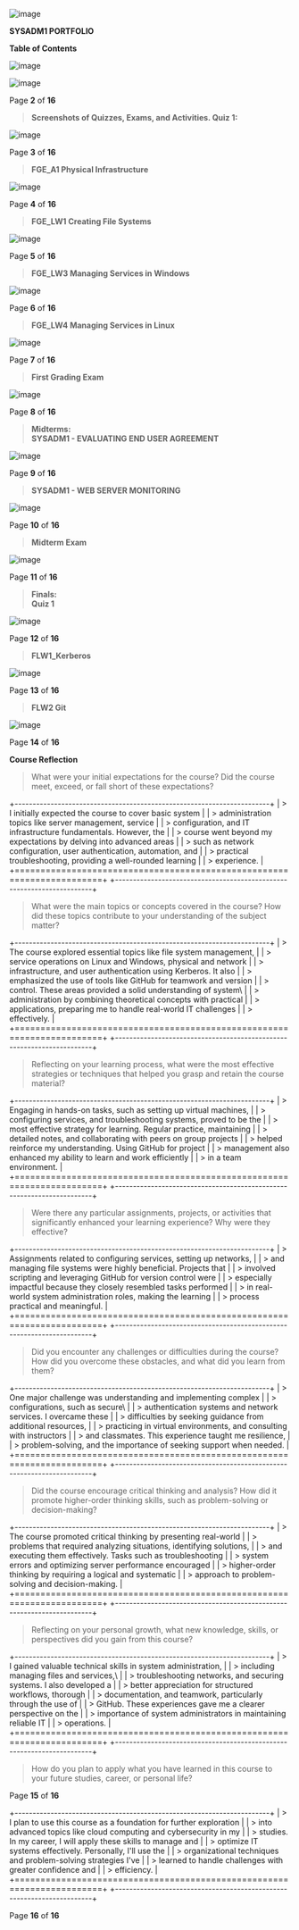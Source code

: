![image](https://github.com/user-attachments/assets/959eb410-1ba7-4d30-a236-a424cbfd0b4c)


**SYSADM1 PORTFOLIO**

**Table of Contents**

![image](https://github.com/user-attachments/assets/6931e27e-dab8-4068-b4ca-19a6f71a988e)


![image](https://github.com/user-attachments/assets/29a9c967-d2e1-45d8-910f-1b1f9ba81536)

Page **2** of **16**

> **Screenshots of Quizzes, Exams, and Activities. Quiz 1:**
>
![image](https://github.com/user-attachments/assets/6b46d73d-9e05-4115-9aa7-5b1f8ca151d4)

Page **3** of **16**

> **FGE_A1 Physical Infrastructure**

![image](https://github.com/user-attachments/assets/1bcf08b4-6a4a-4cfa-b067-958a3dda40c8)

Page **4** of **16**

> **FGE_LW1 Creating File Systems**

![image](https://github.com/user-attachments/assets/7359a4f9-fb33-4191-9365-b0934644c528)


Page **5** of **16**

> **FGE_LW3 Managing Services in Windows**

![image](https://github.com/user-attachments/assets/887ac4cd-119e-4f6f-8b83-c4c852246e43)


Page **6** of **16**

> **FGE_LW4 Managing Services in Linux**

![image](https://github.com/user-attachments/assets/54018617-9c53-4f5f-a327-c7636e4ab96c)


Page **7** of **16**

> **First Grading Exam**
>
![image](https://github.com/user-attachments/assets/4ae1fe69-d49f-4758-9eb4-99975fecd423)


Page **8** of **16**

> **Midterms:**\
> **SYSADM1 - EVALUATING END USER AGREEMENT**
>
![image](https://github.com/user-attachments/assets/6f9dfc0e-d7bb-41bf-8731-eb4618b2680d)


Page **9** of **16**

> **SYSADM1 - WEB SERVER MONITORING**
>
![image](https://github.com/user-attachments/assets/ddbfff0a-503b-4185-a8b7-ff7648564fee)


Page **10** of **16**

> **Midterm Exam**
>
![image](https://github.com/user-attachments/assets/8dec3274-eeaa-4249-bd5e-b3450205f1c2)


Page **11** of **16**

> **Finals:**\
> **Quiz 1**
>
![image](https://github.com/user-attachments/assets/fdd97eb0-c30d-422f-84b6-d3f428fd36ea)

Page **12** of **16**

> **FLW1_Kerberos**
>
![image](https://github.com/user-attachments/assets/e8aa142e-6723-4863-b43e-ff2787a1370b)

Page **13** of **16**

> **FLW2 Git**

![image](https://github.com/user-attachments/assets/be23b2d2-3bb0-4639-a74d-ca90090c3848)


Page **14** of **16**

**Course Reflection**

> What were your initial expectations for the course? Did the course
> meet, exceed, or fall short of these expectations?

+-----------------------------------------------------------------------+
| > I initially expected the course to cover basic system               |
| > administration topics like server management, service               |
| > configuration, and IT infrastructure fundamentals. However, the     |
| > course went beyond my expectations by delving into advanced areas   |
| > such as network configuration, user authentication, automation, and |
| > practical troubleshooting, providing a well-rounded learning        |
| > experience.                                                         |
+=======================================================================+
+-----------------------------------------------------------------------+

> What were the main topics or concepts covered in the course? How did
> these topics contribute to your understanding of the subject matter?

+-----------------------------------------------------------------------+
| > The course explored essential topics like file system management,   |
| > service operations on Linux and Windows, physical and network       |
| > infrastructure, and user authentication using Kerberos. It also     |
| > emphasized the use of tools like GitHub for teamwork and version    |
| > control. These areas provided a solid understanding of system\      |
| > administration by combining theoretical concepts with practical     |
| > applications, preparing me to handle real-world IT challenges       |
| > effectively.                                                        |
+=======================================================================+
+-----------------------------------------------------------------------+

> Reflecting on your learning process, what were the most effective
> strategies or techniques that helped you grasp and retain the course
> material?

+-----------------------------------------------------------------------+
| > Engaging in hands-on tasks, such as setting up virtual machines,    |
| > configuring services, and troubleshooting systems, proved to be the |
| > most effective strategy for learning. Regular practice, maintaining |
| > detailed notes, and collaborating with peers on group projects      |
| > helped reinforce my understanding. Using GitHub for project         |
| > management also enhanced my ability to learn and work efficiently   |
| > in a team environment.                                              |
+=======================================================================+
+-----------------------------------------------------------------------+

> Were there any particular assignments, projects, or activities that
> significantly enhanced your learning experience? Why were they
> effective?

+-----------------------------------------------------------------------+
| > Assignments related to configuring services, setting up networks,   |
| > and managing file systems were highly beneficial. Projects that     |
| > involved scripting and leveraging GitHub for version control were   |
| > especially impactful because they closely resembled tasks performed |
| > in real-world system administration roles, making the learning      |
| > process practical and meaningful.                                   |
+=======================================================================+
+-----------------------------------------------------------------------+

> Did you encounter any challenges or difficulties during the course?
> How did you overcome these obstacles, and what did you learn from
> them?

+-----------------------------------------------------------------------+
| > One major challenge was understanding and implementing complex      |
| > configurations, such as secure\                                     |
| > authentication systems and network services. I overcame these       |
| > difficulties by seeking guidance from additional resources,         |
| > practicing in virtual environments, and consulting with instructors |
| > and classmates. This experience taught me resilience,               |
| > problem-solving, and the importance of seeking support when needed. |
+=======================================================================+
+-----------------------------------------------------------------------+

> Did the course encourage critical thinking and analysis? How did it
> promote higher-order thinking skills, such as problem-solving or
> decision-making?

+-----------------------------------------------------------------------+
| > The course promoted critical thinking by presenting real-world      |
| > problems that required analyzing situations, identifying solutions, |
| > and executing them effectively. Tasks such as troubleshooting       |
| > system errors and optimizing server performance encouraged          |
| > higher-order thinking by requiring a logical and systematic         |
| > approach to problem-solving and decision-making.                    |
+=======================================================================+
+-----------------------------------------------------------------------+

> Reflecting on your personal growth, what new knowledge, skills, or
> perspectives did you gain from this course?

+-----------------------------------------------------------------------+
| > I gained valuable technical skills in system administration,        |
| > including managing files and services,\                             |
| > troubleshooting networks, and securing systems. I also developed a  |
| > better appreciation for structured workflows, thorough              |
| > documentation, and teamwork, particularly through the use of        |
| > GitHub. These experiences gave me a clearer perspective on the      |
| > importance of system administrators in maintaining reliable IT      |
| > operations.                                                         |
+=======================================================================+
+-----------------------------------------------------------------------+

> How do you plan to apply what you have learned in this course to your
> future studies, career, or personal life?

Page **15** of **16**

+-----------------------------------------------------------------------+
| > I plan to use this course as a foundation for further exploration   |
| > into advanced topics like cloud computing and cybersecurity in my   |
| > studies. In my career, I will apply these skills to manage and      |
| > optimize IT systems effectively. Personally, I'll use the           |
| > organizational techniques and problem-solving strategies I've       |
| > learned to handle challenges with greater confidence and            |
| > efficiency.                                                         |
+=======================================================================+
+-----------------------------------------------------------------------+

Page **16** of **16**
